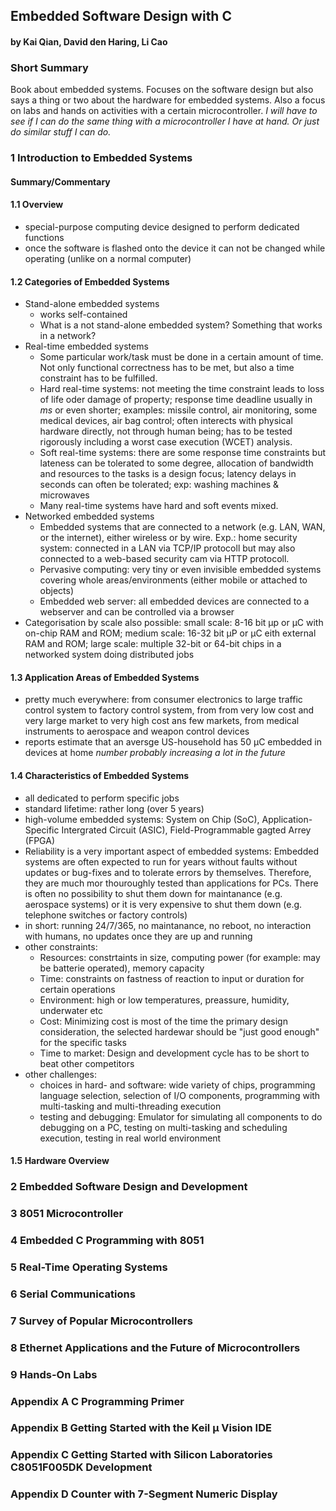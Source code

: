 ## Embedded Software Design with C
#### by Kai Qian, David den Haring, Li Cao

### Short Summary

Book about embedded systems. Focuses on the software design but also says a thing or two about the hardware for embedded systems. Also a focus on labs and hands on activities with a certain microcontroller. *I will have to see if I can do the same thing with a microcontroller I have at hand. Or just do similar stuff I can do.*

### 1 Introduction to Embedded Systems

#### Summary/Commentary

#### 1.1 Overview

  - special-purpose computing device designed to perform dedicated functions
  - once the software is flashed onto the device it can not be changed while operating (unlike on a normal computer)

#### 1.2 Categories of Embedded Systems

  - Stand-alone embedded systems 
    * works self-contained
    * What is a not stand-alone embedded system? Something that works in a network?
  - Real-time embedded systems
    * Some particular work/task must be done in a certain amount of time. Not only functional correctness has to be met, but also a time constraint has to be fulfilled.
    * Hard real-time systems: not meeting the time constraint leads to loss of life oder damage of property; response time deadline usually in $ms$ or even shorter; examples: missile control, air monitoring, some medical devices, air bag control; often interects with physical hardware directly, not through human being; has to be tested rigorously including a worst case execution (WCET) analysis.
    * Soft real-time systems: there are some response time constraints but lateness can be tolerated to some degree, allocation of bandwidth and resources to the tasks is a design focus; latency delays in seconds can often be tolerated; exp: washing machines & microwaves
	* Many real-time systems have hard and soft events mixed.
  - Networked embedded systems
    * Embedded systems that are connected to a network (e.g. LAN, WAN, or the internet), either wireless or by wire. Exp.: home security system: connected in a LAN via TCP/IP protocoll but may also connected to a web-based security cam via HTTP protocoll.
	* Pervasive computing: very tiny or even invisible embedded systems covering whole areas/environments (either mobile or attached to objects)
	* Embedded web server: all embedded devices are connected to a webserver and can be controlled via a browser
  - Categorisation by scale also possible: small scale: 8-16 bit µp or µC with on-chip RAM and ROM; medium scale: 16-32 bit µP or µC eith external RAM and ROM; large scale: multiple 32-bit or 64-bit chips in a networked system doing distributed jobs

#### 1.3 Application Areas of Embedded Systems

  - pretty much everywhere: from consumer electronics to large traffic control system to factory control system, from from very low cost and very large market to very high cost ans few markets, from medical instruments to aerospace and weapon control devices
  - reports estimate that an aversge US-household has 50 µC embedded in devices at home *number probably increasing a lot in the future*

#### 1.4 Characteristics of Embedded Systems

  - all dedicated to perform specific jobs
  - standard lifetime: rather long (over 5 years)
  - high-volume embedded systems: System on Chip (SoC), Application-Specific Intergrated Circuit (ASIC), Field-Programmable gagted Arrey (FPGA) 
  - Reliability is a very important aspect of embedded systems: Embedded systems are often expected to run for years without faults without updates or bug-fixes and to tolerate errors by themselves. Therefore, they are much mor thouroughly tested than applications for PCs. There is often no possibility to shut them down for maintanance (e.g. aerospace systems) or it is very expensive to shut them down (e.g. telephone switches or factory controls)
  - in short: running 24/7/365, no maintanance, no reboot, no interaction with humans, no updates once they are up and running
  - other constraints:
    * Resources: constrtaints in size, computing power (for example: may be batterie operated), memory capacity
	* Time: constraints on fastness of reaction to input or duration for certain operations
	* Environment: high or low temperatures, preassure, humidity, underwater etc
	* Cost: Minimizing cost is most of the time the primary design consideration, the selected hardewar should be "just good enough" for the specific tasks
	* Time to market: Design and development cycle has to be short to beat other competitors
  - other challenges:
    * choices in hard- and software: wide variety of chips, programming language selection, selection of I/O components, programming with multi-tasking and multi-threading execution
	* testing and debugging: Emulator for simulating all components to do debugging on a PC, testing on multi-tasking and scheduling execution, testing in real world environment
  
#### 1.5 Hardware Overview

### 2 Embedded Software Design and Development

### 3 8051 Microcontroller

### 4 Embedded C Programming with 8051

### 5 Real-Time Operating Systems

### 6 Serial Communications

### 7 Survey of Popular Microcontrollers

### 8 Ethernet Applications and the Future of Microcontrollers

### 9 Hands-On Labs

### Appendix A C Programming Primer

### Appendix B Getting Started with the Keil µ Vision IDE

### Appendix C Getting Started with Silicon Laboratories C8051F005DK Development

### Appendix D Counter with 7-Segment Numeric Display
